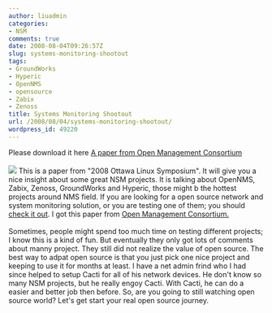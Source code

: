 ```yaml
---
author: liuadmin
categories:
- NSM
comments: true
date: 2008-08-04T09:26:57Z
slug: systems-monitoring-shootout
tags:
- GroundWorks
- Hyperic
- OpenNMS
- opensource
- Zabix
- Zenoss
title: Systems Monitoring Shootout
url: /2008/08/04/systems-monitoring-shootout/
wordpress_id: 49220
---
```


Please download it here [A paper from Open Management Consortium](http://ols.fedoraproject.org/OLS/Reprints-2008/buytaert-reprint.pdf)<br /><br />![](http://www.isausa.com/img/paper-to-cd-2.jpg) This is a paper from "2008 Ottawa Linux Symposium". It will give you a nice insight about some great NSM projects. It is talking about OpenNMS, Zabix, Zenoss, GroundWorks and Hyperic, those might b the hottest projects around NMS field.  If you are looking for a open source network and system monitoring solution, or you are testing one of them; you should [check it out](http://ols.fedoraproject.org/OLS/Reprints-2008/buytaert-reprint.pdf). I got this paper from [Open Management Consortium.](http://www.open-management.com)<br /><br />Sometimes, people might spend too much time on testing different projects; I know this is a kind of fun. But eventually they only got lots of comments about manny project. They still did not realize the value of open source. The best way to adpat open source is that you just pick one nice project and keeping to use it for months at least. I have a net admin frind who I had since helped to setup Cacti for all of his network devices. He don't know so many NSM projects, but he really engoy Cacti. With Cacti, he can do a easier and better job then before. So, are you going to still watching open source world? Let's get start your real open source journey.
